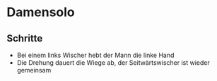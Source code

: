 # Damensolo

## Schritte

- Bei einem links Wischer hebt der Mann die linke Hand
- Die Drehung dauert die Wiege ab, der Seitwärtswischer ist wieder gemeinsam
